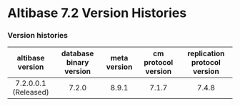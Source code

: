 # Altibase 7.2 Version Histories

### Version histories

| altibase version                   | database binary version        | meta version                   | cm protocol version            | replication protocol version   |
| :--------------------------------: | :----------------------------: | :----------------------------: | :----------------------------: | :----------------------------: |
| 7.2.0.0.1  </br>(Released)  | 7.2.0                      | 8.9.1                     |        7.1.7        | 7.4.8                     |

